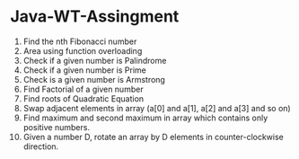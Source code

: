 # Java-WT-Assingment

1. Find the nth Fibonacci number
2. Area using function overloading
3. Check if a given number is Palindrome
4. Check if a given number is Prime
5. Check is a given number is Armstrong
6. Find Factorial of a given number
7. Find roots of Quadratic Equation
8. Swap adjacent elements in array (a[0] and a[1], a[2] and a[3] and so on)
9. Find maximum and second maximum in array which contains only positive numbers.
10. Given a number D, rotate an array by D elements in counter-clockwise direction.

